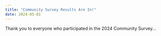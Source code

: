 ```yaml
---
title: "Community Survey Results Are In!"
date: 2024-05-01
---
```

Thank you to everyone who participated in the 2024 Community Survey...
